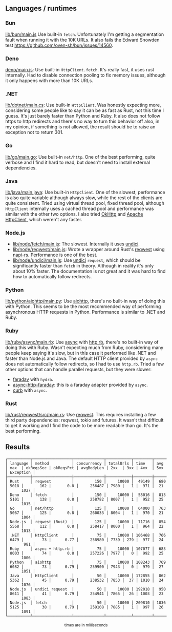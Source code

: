 ## Languages / runtimes

### Bun

[lib/bun/main.js](lib/bun/main.js) Use built-in `fetch`. Unfortunately I'm getting a segmentation fault when running it with the 10K URLs. It also fails the Edward Snowden test https://github.com/oven-sh/bun/issues/14560.

### Deno

[deno/main.js](lib/deno/main.js): Use built-in `HttpClient.fetch`. It's really fast, it uses rust internally. Had to disable connection pooling to fix memory issues, although it only happens with more than 10K URLs.

### .NET

[lib/dotnet/main.cs](lib/dotnet/main.cs): Use built-in `HttpClient`. Was honestly expecting more, considering some people like to say it can be as fast as Rust, not this time I guess. It's just barely faster than Python and Ruby. It also does not follow https to http redirects and there's no way to turn this behavior off also, in my opinion, if something is not allowed, the result should be to raise an exception not to return 301.

### Go

[lib/go/main.go](lib/go/main.go): Use built-in `net/http`. One of the best performing, quite verbose and I find it hard to read, but doesn't need to install external dependencies.

### Java

[lib/java/main.java](lib/java/main.java): Use built-in `HttpClient`. One of the slowest, performance is also quite variable although always slow, while the rest of the clients are quite consistent. Tried using virtual thread pool, fixed thread pool, although `HttpClient` internally uses a cached thread pool and performance was similar with the other two options. I also tried [OkHttp](https://square.github.io/okhttp/) and [Apache HttpClient](https://hc.apache.org/httpcomponents-client-5.4.x/index.html), which weren't any faster.

### Node.js

* [lib/node/fetch/main.js](lib/node/fetch/main.js): The slowest. Internally it uses [undici](https://github.com/nodejs/undici).
* [lib/node/reqwest/main.js](lib/node/reqwest/main.js): Wrote a wrapper around Rust's [reqwest](https://docs.rs/reqwest/latest/reqwest/) using [napi-rs](https://napi.rs/). Performance is one of the best.
* [lib/node/undici/main.js](lib/node/undici/main.js): Use [undici](https://github.com/nodejs/undici) `request`, which should be significantly faster than `fetch` in theory. Although in reality it's only about 10% faster. The documentation is not great and it was hard to find how to automatically follow redirects.

### Python

[lib/python/aiohttp/main.py](lib/python/aiohttp/main.py): Use [aiohttp](https://docs.aiohttp.org/en/stable/), there's no built-in way of doing this with Python. This seems to be the most recommended way of performing asynchronous HTTP requests in Python. Performance is similar to .NET and Ruby.

### Ruby


[lib/ruby/async/main.rb](lib/ruby/async/main.rb): Use [async](https://github.com/socketry/async) with [http.rb](https://github.com/httprb/http), there's no built-in way of doing this with Ruby. Wasn't expecting much from Ruby, considering many people keep saying it's slow, but in this case it performed like .NET and faster than Node.js and Java. The default HTTP client provided by `async` does not automatically follow redirects, so I had to use `http.rb`. Tried a few other options that can handle parallel requests, but they were slower:
* [faraday](https://github.com/lostisland/faraday) with `hydra`.
* [async-http-faraday](https://github.com/socketry/async-http-faraday): this is a faraday adapter provided by `async`.
* [curb](https://github.com/taf2/curb) with `async`.
  
### Rust

[lib/rust/reqwest/src/main.rs](lib/rust/reqwest/src/main.rs): Use [reqwest](https://docs.rs/reqwest/latest/reqwest/). This requires installing a few third party dependencies: reqwest, tokio and futures. It wasn't that difficult to get it working and I find the code to be more readable than go. It's the best performing.

## Results

```
┌──────────┬─────────────────┬─────────────┬───────────┬────────┬──────┬──────┬───────────┬───────────┬────────────┬──────┬─────┬──────┬─────┬───────────┐
│ language │ method          │ concurrency │ totalUrls │ time   │ avg  │ max  │ okReqsSec │ okReqsPct │ avgBodyLen │ 2xx  │ 3xx │ 4xx  │ 5xx │ Exception │
├──────────┼─────────────────┼─────────────┼───────────┼────────┼──────┼──────┼───────────┼───────────┼────────────┼──────┼─────┼──────┼─────┼───────────┤
│ Rust     │ reqwest         │         150 │     10000 │  49149 │  680 │ 5018 │       162 │       0.8 │     256487 │ 7980 │   1 │  971 │  21 │      1027 │
│ Deno     │ fetch           │         150 │     10000 │  58016 │  813 │ 5101 │       138 │       0.8 │     258782 │ 8007 │   1 │  952 │  25 │      1015 │
│ Go       │ net/http        │         125 │     10000 │  64000 │  763 │ 5067 │       125 │       0.8 │     260033 │ 8004 │   1 │  970 │  21 │      1004 │
│ Node.js  │ reqwest (Rust)  │         125 │     10000 │  71716 │  854 │ 5568 │       112 │       0.8 │     258417 │ 8000 │   1 │  964 │  22 │      1013 │
│ .NET     │ HttpClient      │          75 │     10000 │ 106468 │  766 │ 6479 │        73 │      0.77 │     258980 │ 7739 │ 279 │  977 │  24 │       981 │
│ Ruby     │ async + http.rb │          75 │     10000 │ 107077 │  683 │ 8003 │        74 │       0.8 │     257226 │ 7977 │   0 │  992 │  25 │      1006 │
│ Python   │ aiohttp         │          75 │     10000 │ 108243 │  769 │ 6082 │        73 │      0.79 │     259900 │ 7943 │   0 │  979 │  27 │      1051 │
│ Java     │ HttpClient      │          50 │     10000 │ 172855 │  862 │ 5362 │        45 │      0.79 │     238532 │ 7853 │  37 │ 1010 │  24 │      1076 │
│ Node.js  │ undici request  │          50 │     10000 │ 192018 │  950 │ 8611 │        41 │      0.79 │     254941 │ 7865 │  26 │ 1003 │  23 │      1083 │
│ Node.js  │ fetch           │          50 │     10000 │ 209810 │ 1036 │ 5125 │        38 │      0.79 │     259108 │ 7885 │   1 │  997 │  26 │      1091 │
└──────────┴─────────────────┴─────────────┴───────────┴────────┴──────┴──────┴───────────┴───────────┴────────────┴──────┴─────┴──────┴─────┴───────────┘
```
<p align="center"><sup>times are in milliseconds</sup></p>
